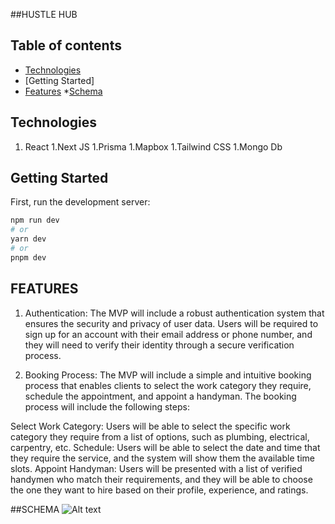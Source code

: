 ##HUSTLE HUB

## Table of contents
* [Technologies](#technologies)
* [Getting Started] 
* [Features](#features)
*[Schema](#schema)
## Technologies

1. React
1.Next JS
1.Prisma
1.Mapbox
1.Tailwind CSS
1.Mongo Db

## Getting Started

First, run the development server:

```bash
npm run dev
# or
yarn dev
# or
pnpm dev
```

## FEATURES
1. Authentication: The MVP will include a robust authentication system that ensures the security and privacy of user data. Users will be required to sign up for an account with their email address or phone number, and they will need to verify their identity through a secure verification process.
 
2. Booking Process: The MVP will include a simple and intuitive booking process that enables clients to select the work category they require, schedule the appointment, and appoint a handyman. The booking process will include the following steps:
 
Select Work Category: Users will be able to select the specific work category they require from a list of options, such as plumbing, electrical, carpentry, etc.
Schedule: Users will be able to select the date and time that they require the service, and the system will show them the available time slots.
Appoint Handyman: Users will be presented with a list of verified handymen who match their requirements, and they will be able to choose the one they want to hire based on their profile, experience, and ratings.

##SCHEMA
![Alt text](http://full/path/to/img.jpg "Schema Diagram")
